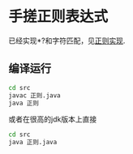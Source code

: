 # 手搓正则表达式

已经实现*?和字符匹配，见[正则实现](./src/正则.java).


## 编译运行

```bash
cd src
javac 正则.java
java 正则
```

或者在很高的jdk版本上直接
```bash
cd src
java 正则.java
```

